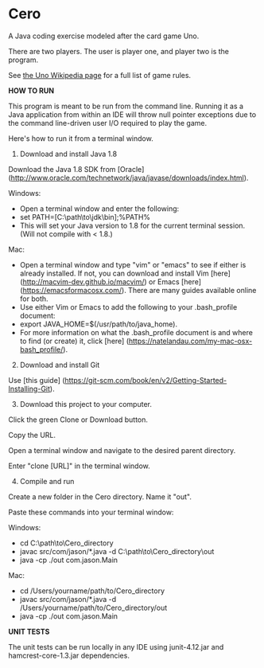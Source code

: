 # Cero

A Java coding exercise modeled after the card game Uno.

There are two players. The user is player one, and player two is the program. 

See [the Uno Wikipedia page](https://en.wikipedia.org/wiki/Uno_(card_game)) for a full list of game rules.

__HOW TO RUN__

This program is meant to be run from the command line. Running it as a Java application from within an IDE will throw null pointer exceptions due to the command line-driven user I/O required to play the game.

Here's how to run it from a terminal window.

1. Download and install Java 1.8

 Download the Java 1.8 SDK from [Oracle] (http://www.oracle.com/technetwork/java/javase/downloads/index.html).

 Windows:
  * Open a terminal window and enter the following:
  * set PATH=[C:\path\to\jdk\bin];%PATH%
  * This will set your Java version to 1.8 for the current terminal session. (Will not compile with < 1.8.) 

 Mac:
  * Open a terminal window and type "vim" or "emacs" to see if either is already installed. If not, you can download and install Vim [here] (http://macvim-dev.github.io/macvim/) or Emacs [here] (https://emacsformacosx.com/). There are many guides available online for both. 
  * Use either Vim or Emacs to add the following to your .bash_profile document: 
  * export JAVA_HOME=$(/usr/path/to/java_home). 
  * For more information on what the .bash_profile document is and where to find (or create) it, click [here] (https://natelandau.com/my-mac-osx-bash_profile/).

2. Download and install Git

 Use [this guide] (https://git-scm.com/book/en/v2/Getting-Started-Installing-Git).

3. Download this project to your computer.

 Click the green Clone or Download button.
 
 Copy the URL.
 
 Open a terminal window and navigate to the desired parent directory.
 
 Enter "clone [URL]" in the terminal window.

4. Compile and run

 Create a new folder in the Cero directory. Name it "out". 

 Paste these commands into your terminal window:

 Windows:
  * cd C:\path\to\Cero_directory
  * javac src/com/jason/*.java -d C:\path\to\Cero_directory\out
  * java -cp ./out com.jason.Main

 Mac:
  * cd /Users/yourname/path/to/Cero_directory
  * javac src/com/jason/*.java -d /Users/yourname/path/to/Cero_directory/out
  * java -cp ./out com.jason.Main

__UNIT TESTS__

The unit tests can be run locally in any IDE using junit-4.12.jar and hamcrest-core-1.3.jar dependencies. 
